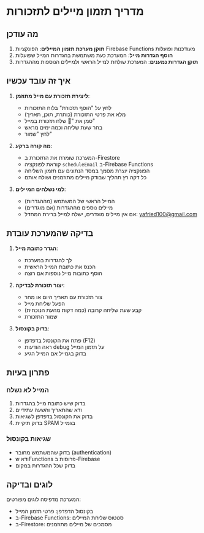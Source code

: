 # מדריך תזמון מיילים לתזכורות

## מה עודכן

1. **תוקן מערכת תזמון המיילים**: הפונקציות Firebase Functions מעודכנות ופועלות
2. **הוסף הגדרות מייל**: המערכת כעת משתמשת בהגדרות המייל שפועלות
3. **תוקן הגדרות נמענים**: המערכת שולחת למייל הראשי ולמיילים הנוספות מההגדרות

## איך זה עובד עכשיו

1. **ליצירת תזכורת עם מייל מתוזמן**:
   - לחץ על "הוסף תזכורת" בלוח התזכורות
   - מלא את פרטי התזכורת (כותרת, תוכן, תאריך)
   - סמן את "📧 שלח תזכורת במייל"
   - בחר שעת שליחה וכמה ימים מראש
   - לחץ "שמור"

2. **מה קורה ברקע**:
   - המערכת שומרת את התזכורת ב-Firestore
   - קוראת לפונקציה `scheduleEmail` ב-Firebase Functions
   - הפונקציה יוצרת מסמך במסד הנתונים עם תזמון השליחה
   - כל דקה רץ תהליך שבודק מיילים מתוזמנים ושולח אותם

3. **למי נשלחים המיילים**:
   - המייל הראשי של המשתמש (מההגדרות)
   - מיילים נוספים מההגדרות (אם מוגדרים)
   - אם אין מיילים מוגדרים, ישלח למייל ברירת המחדל: yafried100@gmail.com

## בדיקה שהמערכת עובדת

1. **הגדר כתובת מייל**:
   - לך להגדרות במערכת
   - הכנס את כתובת המייל הראשית
   - הוסף כתובות מייל נוספות אם רוצה

2. **יצור תזכורת לבדיקה**:
   - צור תזכורת עם תאריך היום או מחר
   - הפעל שליחת מייל
   - קבע שעת שליחה קרובה (כמה דקות מהעת הנוכחית)
   - שמור התזכורת

3. **בדוק בקונסול**:
   - פתח את הקונסול בדפדפן (F12)
   - ראה הודעות debug על תזמון המייל
   - בדוק בגמייל אם המייל הגיע

## פתרון בעיות

### המייל לא נשלח
1. בדוק שיש כתובת מייל בהגדרות
2. ודא שהתאריך והשעה עתידיים
3. בדוק את הקונסול בדפדפן לשגיאות
4. בדוק תיקיית SPAM בגמייל

### שגיאות בקונסול
- בדוק שהמשתמש מחובר (authentication)
- ודא שFunctions פרוסות ב-Firebase
- בדוק שכל ההגדרות במקום

## לוגים ובדיקה

המערכת מדפיסה לוגים מפורטים:
- בקונסול הדפדפן: פרטי תזמון המייל
- ב-Firebase Functions: סטטוס שליחת המיילים
- ב-Firestore: מסמכים של מיילים מתוזמנים 